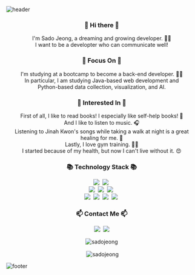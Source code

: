 ![header](https://capsule-render.vercel.app/api?type=slice&color=483D8B&height=170&section=header&text=Sado%20Jeong%20:%20\)&fontColor=090707&fontAlignX=45&fontAlignY=65&fontSize=80)


<h3 align="center"> 👋 Hi there 👋</h3>
<p align="center">
I'm Sado Jeong, a dreaming and  growing developer. 🏃‍♂️ <br>
I want to be a developter who can communicate well!
</p>

<h3 align="center"> &#x1F3AF; Focus On &#x1F3AF; </h3>
<p align="center">
I'm studying at a bootcamp to become a back-end developer. 👨‍💻 <br>
In particular, I am studying Java-based web development and  <br>
Python-based data collection, visualization, and AI.
</p>

<h3 align="center"> &#x1F440; Interested In &#x1F440; </h3>
<p align="center"> 
First of all, I like to read books! I especially like self-help books! 📖 <br>
And I like to listen to music. 🎧 <br>
Listening to Jinah Kwon's songs while taking a walk at night is a great healing for me. 🌃 <br>
Lastly, I love gym training. 🏋️‍♂️<br>
I started because of my health, but now I can't live without it. 😍
</p>

<h3 align="center">📚 Technology Stack 📚</h3>
<p align="center">
  <img src="https://img.shields.io/badge/Python-3776AB?style=flat-square&logo=Python&logoColor=white"/>&nbsp
  <img src="https://img.shields.io/badge/Java-007396?style=flat-square&logo=&logoColor=white"/>&nbsp
  <br>
  <img src="https://img.shields.io/badge/HTML5-E34F26?style=flat-square&logo=HTML5&logoColor=white"/>&nbsp
  <img src="https://img.shields.io/badge/CSS3-1572B6?style=flat-square&logo=CSS3&logoColor=white"/>&nbsp
  <img src="https://img.shields.io/badge/JavaScript-FFD700?style=flat-square&logo=JavaScript&logoColor=white"/>&nbsp

  <br>
  <img src="https://img.shields.io/badge/MySQL-4479A1?style=flat-square&logo=MySQL&logoColor=white"/>&nbsp
  <img src="https://img.shields.io/badge/MongoDB-47A248?style=flat-square&logo=MongoDB&logoColor=white"/>&nbsp
  <img src="https://img.shields.io/badge/Hadoop-66CCFF?style=flat-square&logo=Apache-Hadoop&logoColor=white"/>&nbsp
  <img src="https://img.shields.io/badge/Git-F05032?style=flat-square&logo=Git&logoColor=white"/>&nbsp
</p>

<h3 align="center">📫 Contact Me 📫</h3>
<p align="center">
  <a href="https://dreamingsado.tistory.com/"><img src="https://img.shields.io/badge/Tistory-000000?style=flat-square&logo=Tistory&logoColor=white&link=https://dreamingsado.tistory.com/"/></a>&nbsp
  <a href="mailto:a01063854375@gmail.com"><img src="https://img.shields.io/badge/Gmail-d14836?style=flat-square&logo=Gmail&logoColor=white&link=mailto:a01063854375@gmail.com"/></a> 
</p>

<p align="center">
  <img align="center" src="https://github-readme-stats.vercel.app/api/top-langs?username=sadojeong&show_icons=true&locale=en&layout=compact" alt="sadojeong" />
</p>

<p align="center">&nbsp;<img align="center" src="https://github-readme-stats.vercel.app/api?username=sadojeong&show_icons=true&locale=en" alt="sadojeong" /></p>

<!-- <p align="center"><img align="center" src="https://github-readme-streak-stats.herokuapp.com/?user=sadojeong&" alt="sadojeong" /></p> -->

![footer](https://capsule-render.vercel.app/api?type=slice&color=483D8B&height=100&section=footer)
